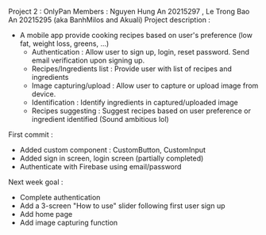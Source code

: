 Project 2 : OnlyPan 
Members : Nguyen Hung An 20215297 , Le Trong Bao An 20215295 (aka BanhMilos and Akuali)
Project description :
- A mobile app provide cooking recipes based on user's preference (low fat, weight loss, greens, ...)
  + Authentication : Allow user to sign up, login, reset password. Send email verification upon signing up.
  + Recipes/Ingredients list : Provide user with list of recipes and ingredients
  + Image capturing/upload : Allow user to capture or upload image from device.
  + Identification : Identify ingredients in captured/uploaded image
  + Recipes suggesting : Suggest recipes based on user preference or ingredient identified
(Sound ambitious lol)

First commit : 
+ Added custom component : CustomButton, CustomInput
+ Added sign in screen, login screen (partially completed)
+ Authenticate with Firebase using email/password

Next week goal : 
+ Complete authentication
+ Add a 3-screen "How to use" slider following first user sign up
+ Add home page
+ Add image capturing function
